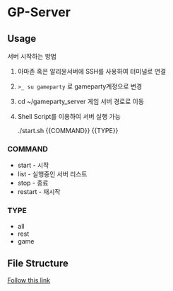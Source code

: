 

# GP-Server



## Usage

서버 시작하는 방법

1. 아마존 혹은 알리윤서버에 SSH를 사용하여 터미널로 연결

2. `>_ su gameparty` 로 gameparty계정으로 변경

3. cd ~/gameparty_server  게임 서버 경로로 이동

4. Shell Script를 이용하여 서버 실행 가능

	./start.sh {{COMMAND}} {{TYPE}}
	
### COMMAND

* start - 시작
* list - 실행중인 서버 리스트
* stop - 종료
* restart - 재시작

### TYPE

* all
* rest
* game

## File Structure

[Follow this link](doc/file_structure.md)